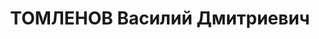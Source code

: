 ---
title: ТОМЛЕНОВ Василий Дмитриевич
description: "Род. в 1898, Новочеркасск, русский, обр.: высшее, член ВКП(б). Проживал:\
  \ Москва, ул. Новая Басманная, д. 14, кв. 31. Начальник Центрального управления\
  \ паровозного хозяйства Наркомата путей сообщения СССР. \n  Арестован 27.12.1936.\
  \ Обв.: шпионаж. Приговор: ВК ВС СССР, 01.11.1937 – ВМН. Расстрелян 01.11.1937,\
  \ г.Москва. \n  Реабилитирован ВК ВС СССР 25.07.1957"
---
